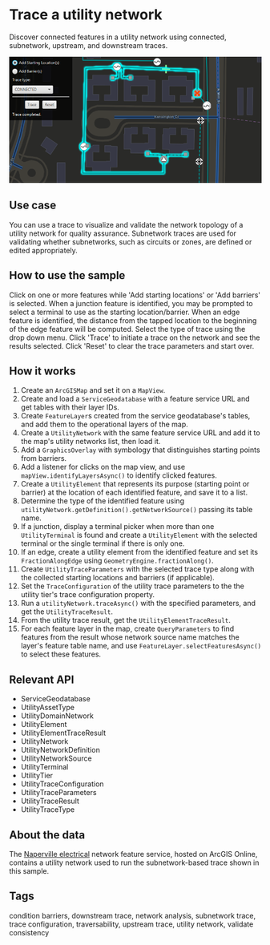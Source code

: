 # Trace a utility network

Discover connected features in a utility network using connected, subnetwork, upstream, and downstream traces.

![Image of trace utility network](TraceUtilityNetwork.png)

## Use case

You can use a trace to visualize and validate the network topology of a utility network for quality assurance. Subnetwork traces are used for validating whether subnetworks, such as circuits or zones, are defined or edited appropriately.

## How to use the sample

Click on one or more features while 'Add starting locations' or 'Add barriers' is selected. When a junction feature is identified, you may be prompted to select a terminal to use as the starting location/barrier. When an edge feature is identified, the distance from the tapped location to the beginning of the edge feature will be computed. Select the type of trace using the drop down menu. Click 'Trace' to initiate a trace on the network and see the results selected. Click 'Reset' to clear the trace parameters and start over.

## How it works

1. Create an `ArcGISMap` and set it on a `MapView`.
2. Create and load a `ServiceGeodatabase` with a feature service URL and get tables with their layer IDs.
3. Create `FeatureLayer`s created from the service geodatabase's tables, and add them to the operational layers of the map.
4. Create a `UtilityNetwork` with the same feature service URL and add it to the map's utility networks list, then load it.
5. Add a `GraphicsOverlay` with symbology that distinguishes starting points from barriers.
6. Add a listener for clicks on the map view, and use `mapView.identifyLayersAsync()` to identify clicked features.
7. Create a `UtilityElement` that represents its purpose (starting point or barrier) at the location of each identified feature, and save it to a list.
8. Determine the type of the identified feature using `utilityNetwork.getDefinition().getNetworkSource()` passing its table name.
9. If a junction, display a terminal picker when more than one `UtilityTerminal` is found and create a `UtilityElement` with the selected terminal or the single terminal if there is only one.
10. If an edge, create a utility element from the identified feature and set its `FractionAlongEdge` using `GeometryEngine.fractionAlong()`.
11. Create `UtilityTraceParameters` with the selected trace type along with the collected starting locations and barriers (if applicable).
12. Set the `TraceConfiguration` of the utility trace parameters to the the utility tier's trace configuration property.
13. Run a `utilityNetwork.traceAsync()` with the specified parameters, and get the `UtilityTraceResult`.
14. From the utility trace result, get the `UtilityElementTraceResult`.
15. For each feature layer in the map, create `QueryParameters` to find features from the result whose network source name matches the layer's feature table name, and use `FeatureLayer.selectFeaturesAsync()` to select these features.

## Relevant API

* ServiceGeodatabase
* UtilityAssetType
* UtilityDomainNetwork
* UtilityElement
* UtilityElementTraceResult
* UtilityNetwork
* UtilityNetworkDefinition
* UtilityNetworkSource
* UtilityTerminal
* UtilityTier
* UtilityTraceConfiguration
* UtilityTraceParameters
* UtilityTraceResult
* UtilityTraceType

## About the data

The [Naperville electrical](https://sampleserver7.arcgisonline.com/server/rest/services/UtilityNetwork/NapervilleElectric/FeatureServer) network feature service, hosted on ArcGIS Online, contains a utility network used to run the subnetwork-based trace shown in this sample.

## Tags

condition barriers, downstream trace, network analysis, subnetwork trace, trace configuration, traversability, upstream trace, utility network, validate consistency
